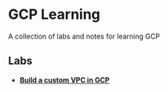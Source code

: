 # GCP Learning
A collection of labs and notes for learning GCP

## Labs
- **[Build a custom VPC in GCP](build-a-custom-vpc-in-gcp)**